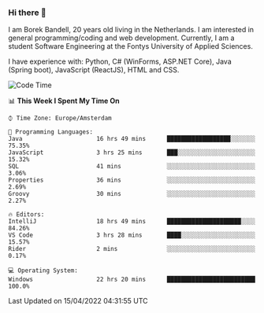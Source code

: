 ### Hi there 👋

I am Borek Bandell, 20 years old living in the Netherlands. I am interested in general programming/coding and web development. Currently, I am a student Software Engineering at the Fontys University of Applied Sciences.

I have experience with: Python, C# (WinForms, ASP.NET Core), Java (Spring boot), JavaScript (ReactJS), HTML and CSS.

<!--START_SECTION:waka-->
![Code Time](http://img.shields.io/badge/Code%20Time-86%20hrs%2034%20mins-blue)

📊 **This Week I Spent My Time On** 

```text
⌚︎ Time Zone: Europe/Amsterdam

💬 Programming Languages: 
Java                     16 hrs 49 mins      ██████████████████░░░░░░░   75.35% 
JavaScript               3 hrs 25 mins       ███░░░░░░░░░░░░░░░░░░░░░░   15.32% 
SQL                      41 mins             ░░░░░░░░░░░░░░░░░░░░░░░░░   3.06% 
Properties               36 mins             ░░░░░░░░░░░░░░░░░░░░░░░░░   2.69% 
Groovy                   30 mins             ░░░░░░░░░░░░░░░░░░░░░░░░░   2.27%

🔥 Editors: 
IntelliJ                 18 hrs 49 mins      █████████████████████░░░░   84.26% 
VS Code                  3 hrs 28 mins       ████░░░░░░░░░░░░░░░░░░░░░   15.57% 
Rider                    2 mins              ░░░░░░░░░░░░░░░░░░░░░░░░░   0.17%

💻 Operating System: 
Windows                  22 hrs 20 mins      █████████████████████████   100.0%

```


 Last Updated on 15/04/2022 04:31:55 UTC
<!--END_SECTION:waka-->

<!--**tcBorek2002/tcBorek2002** is a ✨ _special_ ✨ repository because its `README.md` (this file) appears on your GitHub profile.

Here are some ideas to get you started:

- 🔭 I’m currently working on ...
- 🌱 I’m currently learning ...
- 👯 I’m looking to collaborate on ...
- 🤔 I’m looking for help with ...
- 💬 Ask me about ...
- 📫 How to reach me: ...
- 😄 Pronouns: ...
- ⚡ Fun fact: ...
-->
